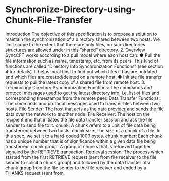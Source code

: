 Synchronize-Directory-using-Chunk-File-Transfer
===============================================
Introduction
The objective of this specification is to propose a solution to maintain the synchronization of a
directory shared between two hosts.
We limit scope to the extent that there are only files, no sub-directories structures are allowed
under in this “shared” directory.
2. Overview
SyncCFT works according to a pull model where each host can:
● Pull the file information such as name, timestamp, etc. from its peers. This kind of functions
are called “Directory Info Synchronization Functions” (see section 4 for details). It helps
local host to find out which files it has are outdated and which files are created/deleted on a
remote host.
● Initiate file transfer requests to pull the latest copy of a shared file from remote host.
3. Terminology
Directory Synchronization Functions:
The commands and protocol messages used to get the latest directory info, i.e. list of files
and corresponding timestamps from the remote peer.
Data Transfer Functions:
The commands and protocol messages used to transfer files between two hosts.
File Sender:
The host that acts as the data provider and sends the file data over the network to another
node.
File Receiver:
The host on the recipient end that initiates the file data transfer session and ask the file
sender to send file to it.
chunk:
A chunk refers to a unit of file data being transferred between two hosts.
chunk size:
The size of a chunk of a file. In this spec, we set it to a hard-coded 1000 bytes.
chunk number:
Each chunk has a unique number that is of significance within a given data file being
transferred.
chunk group:
A group of chunks that is retrieved together signaled by the RETRIEVE transaction.
Retrieval session:
The process which started from the first RETRIEVE request (sent from file receiver to the
file sender to solicit a chunk group) and followed by the data transfer of a chunk group from the file
sender to the file receiver and ended by a THANKS request (sent from
